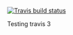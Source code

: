 <!-- badges: start -->
  [![Travis build status](https://travis-ci.com/szutsattila/mastering-r-hw1.svg?branch=master)](https://travis-ci.com/szutsattila/mastering-r-hw1)
  <!-- badges: end -->
  
Testing travis 3